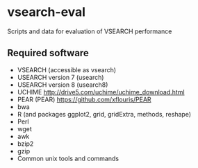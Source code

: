 # vsearch-eval
Scripts and data for evaluation of VSEARCH performance

## Required software

* VSEARCH (accessible as vsearch)
* USEARCH version 7 (usearch)
* USEARCH version 8 (usearch8)
* UCHIME http://drive5.com/uchime/uchime_download.html
* PEAR (PEAR) https://github.com/xflouris/PEAR
* bwa
* R (and packages ggplot2, grid, gridExtra, methods, reshape)
* Perl
* wget
* awk
* bzip2
* gzip
* Common unix tools and commands
